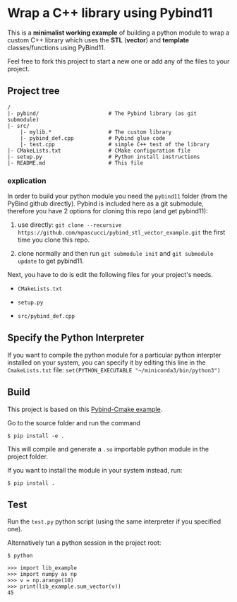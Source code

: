 # Wrap a C++ library using Pybind11

This is a **minimalist working example** of building a python module to wrap a custom C++ library which uses the **STL** (**vector**) and **template** classes/functions using PyBind11.

Feel free to fork this project to start a new one or add any of the files to your project.

## Project tree

```{}
/
|- pybind/                      # The Pybind library (as git submodule)
|- src/
    |- mylib.*                  # The custom library
    |- pybind_def.cpp           # Pybind glue code
    |- test.cpp                 # simple C++ test of the library
|- CMakeLists.txt               # CMake configuration file
|- setup.py                     # Python install instructions
|- README.md                    # This file
```


### explication

In order to build your python module you need the `pybind11` folder (from the PyBind github directly). Pybind is included here as a git submodule, therefore you have 2 options for cloning this repo (and get pybind11):

1. use directly: `git clone --recursive https://github.com/mpascucci/pybind_stl_vector_example.git` the first time you clone this repo.

2. clone normally and then run `git submodule init` and `git submodule update` to get pybind11.


Next, you have to do is edit the following files for your project's needs.

- `CMakeLists.txt`

- `setup.py`

- `src/pybind_def.cpp`


## Specify the Python Interpreter

If you want to compile the python module for a particular python interpter installed on your system, you can specify it by editing this line in the `CmakeLists.txt` file:
```set(PYTHON_EXECUTABLE "~/miniconda3/bin/python3")```

## Build

This project is based on this [Pybind-Cmake example](https://github.com/pybind/cmake_example).

Go to the source folder and run the command

```$ pip install -e .```

This will compile and generate a `.so` importable python module in the project folder.


If you want to install the module in your system instead, run:

```$ pip install .```


## Test

Run the `test.py` python script (using the same interpreter if you specified one).

Alternatively tun a python session in the project root:
```{shell}
$ python
```
```{python}
>>> import lib_example
>>> import numpy as np
>>> v = np.arange(10)
>>> print(lib_example.sum_vector(v))
45
```

